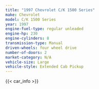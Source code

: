 ```yaml
---
title: "1997 Chevrolet C/K 1500 Series"
make: Chevrolet
model: C/K 1500 Series
year: 1997
engine-fuel-type: regular unleaded
engine-hp: 230
engine-cylinders: 8
transmission-type: Manual
driven-wheels: four wheel drive
number-of-doors: 2
market-category: N/A
vehicle-size: Large
vehicle-style: Extended Cab Pickup
---
```


{{< car_info >}}
